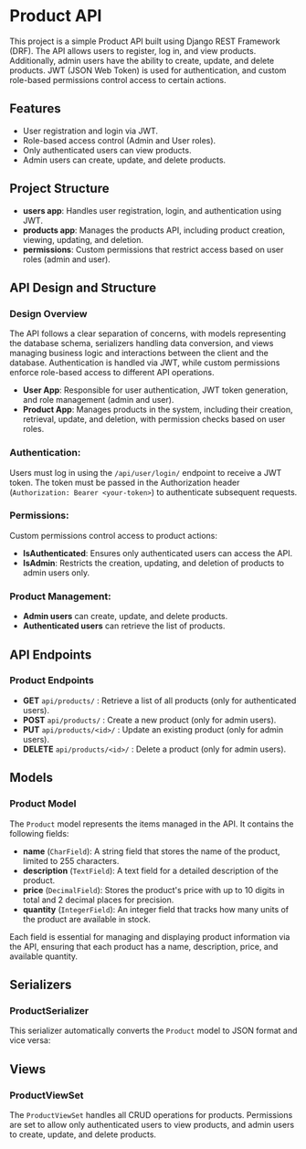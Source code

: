 # Product API

This project is a simple Product API built using Django REST Framework (DRF). The API allows users to register, log in, and view products. Additionally, admin users have the ability to create, update, and delete products. JWT (JSON Web Token) is used for authentication, and custom role-based permissions control access to certain actions.

## Features

- User registration and login via JWT.
- Role-based access control (Admin and User roles).
- Only authenticated users can view products.
- Admin users can create, update, and delete products.

## Project Structure

- **users app**: Handles user registration, login, and authentication using JWT.
- **products app**: Manages the products API, including product creation, viewing, updating, and deletion.
- **permissions**: Custom permissions that restrict access based on user roles (admin and user).



## API Design and Structure

### **Design Overview**
The API follows a clear separation of concerns, with models representing the database schema, serializers handling data conversion, and views managing business logic and interactions between the client and the database. Authentication is handled via JWT, while custom permissions enforce role-based access to different API operations.

- **User App**: Responsible for user authentication, JWT token generation, and role management (admin and user).
- **Product App**: Manages products in the system, including their creation, retrieval, update, and deletion, with permission checks based on user roles.
  
### **Authentication**:
Users must log in using the `/api/user/login/` endpoint to receive a JWT token. The token must be passed in the Authorization header (`Authorization: Bearer <your-token>`) to authenticate subsequent requests.

### **Permissions**:
Custom permissions control access to product actions:
- **IsAuthenticated**: Ensures only authenticated users can access the API.
- **IsAdmin**: Restricts the creation, updating, and deletion of products to admin users only.

### **Product Management**:
- **Admin users** can create, update, and delete products.
- **Authenticated users** can retrieve the list of products.

## API Endpoints

### Product Endpoints

- **GET** `api/products/` : Retrieve a list of all products (only for authenticated users).
- **POST** `api/products/` : Create a new product (only for admin users).
- **PUT** `api/products/<id>/` : Update an existing product (only for admin users).
- **DELETE** `api/products/<id>/` : Delete a product (only for admin users).

## Models

### Product Model

The `Product` model represents the items managed in the API. It contains the following fields:

- **name** (`CharField`): A string field that stores the name of the product, limited to 255 characters.
- **description** (`TextField`): A text field for a detailed description of the product.
- **price** (`DecimalField`): Stores the product's price with up to 10 digits in total and 2 decimal places for precision.
- **quantity** (`IntegerField`): An integer field that tracks how many units of the product are available in stock.

Each field is essential for managing and displaying product information via the API, ensuring that each product has a name, description, price, and available quantity.


## Serializers

### ProductSerializer

This serializer automatically converts the `Product` model to JSON format and vice versa:

## Views

### ProductViewSet

The `ProductViewSet` handles all CRUD operations for products. Permissions are set to allow only authenticated users to view products, and admin users to create, update, and delete products.




